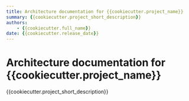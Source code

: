 ```yaml
---
title: Architecture documentation for {{cookiecutter.project_name}}
summary: {{cookiecutter.project_short_description}}
authors:
    - {{cookiecutter.full_name}}
date: {{cookiecutter.release_date}}
---
```


# Architecture documentation for {{cookiecutter.project_name}}

{{cookiecutter.project_short_description}}
